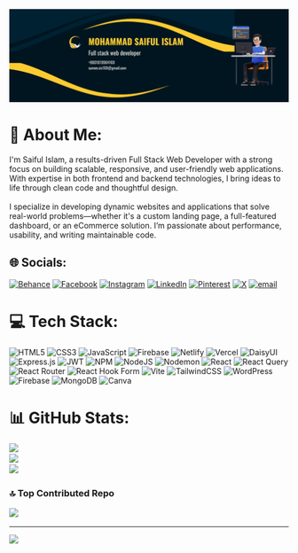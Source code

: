 <img src="MOHAMMAD SAIFUL ISLAM.png"/>

# 💫 About Me:

I'm Saiful Islam, a results-driven Full Stack Web Developer with a strong focus
on building scalable, responsive, and user-friendly web applications. With
expertise in both frontend and backend technologies, I bring ideas to life
through clean code and thoughtful design.<br><br>I specialize in developing
dynamic websites and applications that solve real-world problems—whether it's a
custom landing page, a full-featured dashboard, or an eCommerce solution. I’m
passionate about performance, usability, and writing maintainable code.

## 🌐 Socials:

[![Behance](https://img.shields.io/badge/Behance-1769ff?logo=behance&logoColor=white)](https://behance.net/https://www.behance.net/saifulislamsumon)
[![Facebook](https://img.shields.io/badge/Facebook-%231877F2.svg?logo=Facebook&logoColor=white)](https://facebook.com/https://www.facebook.com/saifulislamsumon017)
[![Instagram](https://img.shields.io/badge/Instagram-%23E4405F.svg?logo=Instagram&logoColor=white)](https://instagram.com/https://www.instagram.com/saifulislam.sumon017/)
[![LinkedIn](https://img.shields.io/badge/LinkedIn-%230077B5.svg?logo=linkedin&logoColor=white)](https://linkedin.com/in/https://www.linkedin.com/in/saifulislamsumon/)
[![Pinterest](https://img.shields.io/badge/Pinterest-%23E60023.svg?logo=Pinterest&logoColor=white)](https://pinterest.com/https://www.pinterest.com/saifulislamsumon017/)
[![X](https://img.shields.io/badge/X-black.svg?logo=X&logoColor=white)](https://x.com/https://x.com/Saifulislam169)
[![email](https://img.shields.io/badge/Email-D14836?logo=gmail&logoColor=white)](mailto:sumon.sis169@gmail.com)

# 💻 Tech Stack:

![HTML5](https://img.shields.io/badge/html5-%23E34F26.svg?style=for-the-badge&logo=html5&logoColor=white)
![CSS3](https://img.shields.io/badge/css3-%231572B6.svg?style=for-the-badge&logo=css3&logoColor=white)
![JavaScript](https://img.shields.io/badge/javascript-%23323330.svg?style=for-the-badge&logo=javascript&logoColor=%23F7DF1E)
![Firebase](https://img.shields.io/badge/firebase-%23039BE5.svg?style=for-the-badge&logo=firebase)
![Netlify](https://img.shields.io/badge/netlify-%23000000.svg?style=for-the-badge&logo=netlify&logoColor=#00C7B7)
![Vercel](https://img.shields.io/badge/vercel-%23000000.svg?style=for-the-badge&logo=vercel&logoColor=white)
![DaisyUI](https://img.shields.io/badge/daisyui-5A0EF8?style=for-the-badge&logo=daisyui&logoColor=white)
![Express.js](https://img.shields.io/badge/express.js-%23404d59.svg?style=for-the-badge&logo=express&logoColor=%2361DAFB)
![JWT](https://img.shields.io/badge/JWT-black?style=for-the-badge&logo=JSON%20web%20tokens)
![NPM](https://img.shields.io/badge/NPM-%23CB3837.svg?style=for-the-badge&logo=npm&logoColor=white)
![NodeJS](https://img.shields.io/badge/node.js-6DA55F?style=for-the-badge&logo=node.js&logoColor=white)
![Nodemon](https://img.shields.io/badge/NODEMON-%23323330.svg?style=for-the-badge&logo=nodemon&logoColor=%BBDEAD)
![React](https://img.shields.io/badge/react-%2320232a.svg?style=for-the-badge&logo=react&logoColor=%2361DAFB)
![React Query](https://img.shields.io/badge/-React%20Query-FF4154?style=for-the-badge&logo=react%20query&logoColor=white)
![React Router](https://img.shields.io/badge/React_Router-CA4245?style=for-the-badge&logo=react-router&logoColor=white)
![React Hook Form](https://img.shields.io/badge/React%20Hook%20Form-%23EC5990.svg?style=for-the-badge&logo=reacthookform&logoColor=white)
![Vite](https://img.shields.io/badge/vite-%23646CFF.svg?style=for-the-badge&logo=vite&logoColor=white)
![TailwindCSS](https://img.shields.io/badge/tailwindcss-%2338B2AC.svg?style=for-the-badge&logo=tailwind-css&logoColor=white)
![WordPress](https://img.shields.io/badge/WordPress-%23117AC9.svg?style=for-the-badge&logo=WordPress&logoColor=white)
![Firebase](https://img.shields.io/badge/firebase-a08021?style=for-the-badge&logo=firebase&logoColor=ffcd34)
![MongoDB](https://img.shields.io/badge/MongoDB-%234ea94b.svg?style=for-the-badge&logo=mongodb&logoColor=white)
![Canva](https://img.shields.io/badge/Canva-%2300C4CC.svg?style=for-the-badge&logo=Canva&logoColor=white)

# 📊 GitHub Stats:

![](https://github-readme-stats.vercel.app/api?username=Saifulislamsumon017&theme=dark&hide_border=false&include_all_commits=false&count_private=false)<br/>
![](https://nirzak-streak-stats.vercel.app/?user=Saifulislamsumon017&theme=dark&hide_border=false)<br/>
![](https://github-readme-stats.vercel.app/api/top-langs/?username=Saifulislamsumon017&theme=dark&hide_border=false&include_all_commits=false&count_private=false&layout=compact)

### 🔝 Top Contributed Repo

![](https://github-contributor-stats.vercel.app/api?username=Saifulislamsumon017&limit=5&theme=dark&combine_all_yearly_contributions=true)

---

[![](https://visitcount.itsvg.in/api?id=Saifulislamsumon017&icon=0&color=0)](https://visitcount.itsvg.in)

<!-- Proudly created with GPRM ( https://gprm.itsvg.in ) -->
